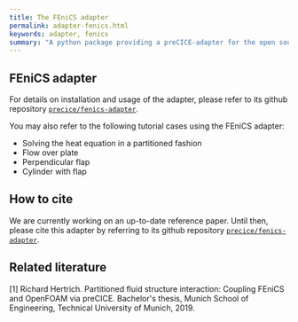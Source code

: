 ```yaml
---
title: The FEniCS adapter
permalink: adapter-fenics.html
keywords: adapter, fenics
summary: "A python package providing a preCICE-adapter for the open source computing platform FEniCS."
---
```


## FEniCS adapter

For details on installation and usage of the adapter, please refer to its github repository [`precice/fenics-adapter`](https://github.com/precice/fenics-adapter).

You may also refer to the following tutorial cases using the FEniCS adapter:

* Solving the heat equation in a partitioned fashion
* Flow over plate
* Perpendicular flap
* Cylinder with flap

## How to cite

We are currently working on an up-to-date reference paper. Until then, please cite this adapter by referring to its github repository [`precice/fenics-adapter`](https://github.com/precice/fenics-adapter).

## Related literature

[1] Richard Hertrich. Partitioned fluid structure interaction: Coupling FEniCS and OpenFOAM via preCICE. Bachelor's thesis, Munich School of Engineering, Technical University of Munich, 2019.
